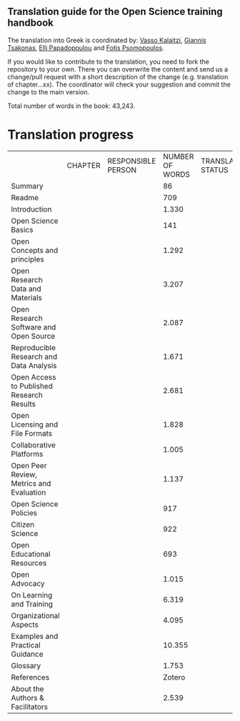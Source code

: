 ## Translation guide for the Open Science training handbook
The translation into Greek is coordinated by: [Vasso Kalaitzi](mailto:Vasso.Kalaitzi@kb.nl), [Giannis Tsakonas](mailto:john@lis.upatras.gr), [Elli Papadopoulou](mailto:elli.p@imis.athena-innovation.gr) and [Fotis Psomopoulos](mailto:fpsom@certh.gr).

If you would like to contribute to the translation, you need to fork the repository to your own. There you can overwrite the content and send us a change/pull request with a short description of the change (e.g. translation of chapter...xx). The coordinator will check your suggestion and commit the change to the main version.

Total number of words in the book: 43,243.

# Translation progress

<table>
  <tr>
    <td></td>
    <td>CHAPTER</td>
    <td>RESPONSIBLE PERSON</td>
    <td>NUMBER OF WORDS</td>
    <td>TRANSLATION STATUS</td>
    <td>REVIEW STATUS</td>
  </tr>
  <tr>
     <td>Summary</td>
     <td></td>
     <td></td>
     <td>86</td>
     <td></td>
     <td></td>
   </tr>
  <tr>
     <td>Readme</td>
     <td></td>
     <td></td>
     <td>709</td>
     <td></td>
     <td></td>
   </tr>
   <tr>
     <td>Introduction</td>
     <td></td>
     <td></td>
     <td>1.330</td>
     <td></td>
     <td></td>
   </tr>
   <tr>
     <td>Open Science Basics</td>
     <td></td>
     <td></td>
     <td>141</td>
     <td></td>
     <td></td>
   </tr>
   <tr>
     <td>Open Concepts and principles</td>
     <td></td>
     <td></td>
     <td>1.292</td>
     <td></td>
     <td></td>
   </tr>
   <tr>
     <td>Open Research Data and Materials</td>
     <td></td>
     <td></td>
     <td>3.207</td>
     <td></td>
     <td></td>
   </tr>
   <tr>
     <td>Open Research Software and Open Source</td>
     <td></td>
     <td></td>
     <td>2.087</td>
     <td></td>
     <td></td>
   </tr>
   <tr>
     <td>Reproducible Research and Data Analysis</td>
     <td></td>
     <td></td>
     <td>1.671</td>
     <td></td>
     <td></td>
   </tr>
   <tr>
     <td>Open Access to Published Research Results</td>
     <td></td>
     <td></td>
     <td>2.681</td>
     <td></td>
     <td></td>
   </tr>
   <tr>
     <td>Open Licensing and File Formats</td>
     <td></td>
     <td></td>
     <td>1.828</td>
     <td></td>
     <td></td>
   </tr>
   <tr>
     <td>Collaborative Platforms</td>
     <td></td>
     <td></td>
     <td>1.005</td>
     <td></td>
     <td></td>
   </tr>
   <tr>
     <td>Open Peer Review, Metrics and Evaluation</td>
     <td></td>
     <td></td>
     <td>1.137</td>
     <td></td>
     <td></td>
   </tr>
   <tr>
     <td>Open Science Policies</td>
     <td></td>
     <td></td>
     <td>917</td>
     <td></td>
     <td></td>
   </tr>
   <tr>
     <td>Citizen Science</td>
     <td></td>
     <td></td>
     <td>922</td>
     <td></td>
     <td></td>
   </tr>
   <tr>
     <td>Open Educational Resources</td>
     <td></td>
     <td></td>
     <td>693</td>
     <td></td>
     <td></td>
   </tr>
   <tr>
     <td>Open Advocacy</td>
     <td></td>
     <td></td>
     <td>1.015</td>
     <td></td>
     <td></td>
   </tr>
   <tr>
     <td>On Learning and Training</td>
     <td></td>
     <td></td>
     <td>6.319</td>
     <td></td>
     <td></td>
   </tr>
   <tr>
     <td>Organizational Aspects</td>
     <td></td>
     <td></td>
     <td>4.095</td>
     <td></td>
     <td></td>
   </tr>
   <tr>
     <td>Examples and Practical Guidance</td>
     <td></td>
     <td></td>
     <td>10.355</td>
     <td></td>
     <td></td>
   </tr>
   <tr>
     <td>Glossary</td>
     <td></td>
     <td></td>
     <td>1.753</td>
     <td></td>
     <td></td>
   </tr>
   <tr>
     <td>References</td>
     <td></td>
     <td></td>
     <td>Zotero</td>
     <td></td>
     <td></td>
   </tr>
   <tr>
     <td>About the Authors & Facilitators</td>
     <td></td>
     <td></td>
     <td>2.539</td>
     <td></td>
     <td></td>
   </tr>
</table>
